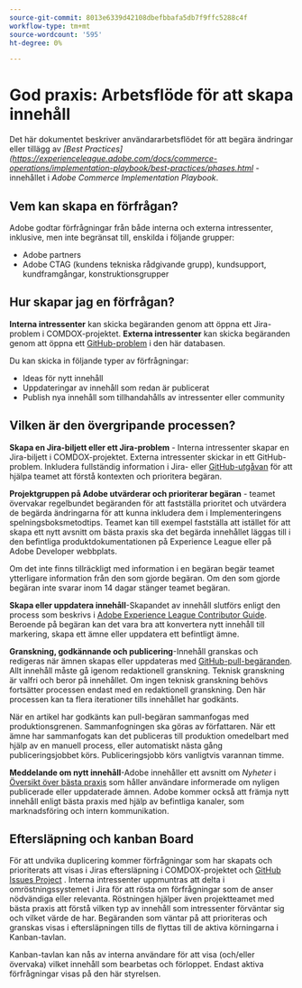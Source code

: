 ```yaml
---
source-git-commit: 8013e6339d42108dbefbbafa5db7f9ffc5288c4f
workflow-type: tm+mt
source-wordcount: '595'
ht-degree: 0%

---
```

# God praxis: Arbetsflöde för att skapa innehåll

Det här dokumentet beskriver användararbetsflödet för att begära ändringar eller tillägg av *[Best Practices](https://experienceleague.adobe.com/docs/commerce-operations/implementation-playbook/best-practices/phases.html* -innehållet i *Adobe Commerce Implementation Playbook*.

## Vem kan skapa en förfrågan?

Adobe godtar förfrågningar från både interna och externa intressenter, inklusive, men inte begränsat till, enskilda i följande grupper:

- Adobe partners
- Adobe CTAG (kundens tekniska rådgivande grupp), kundsupport, kundframgångar, konstruktionsgrupper

## Hur skapar jag en förfrågan?

**Interna intressenter** kan skicka begäranden genom att öppna ett Jira-problem i COMDOX-projektet. **Externa intressenter** kan skicka begäranden genom att öppna ett [GitHub-problem](https://github.com/AdobeDocs/commerce-operations.en/issues/new/choose) i den här databasen.

Du kan skicka in följande typer av förfrågningar:

- Ideas för nytt innehåll
- Uppdateringar av innehåll som redan är publicerat
- Publish nya innehåll som tillhandahålls av intressenter eller community

## Vilken är den övergripande processen?


**Skapa en Jira-biljett eller ett Jira-problem** - Interna intressenter skapar en Jira-biljett i COMDOX-projektet. Externa intressenter skickar in ett GitHub-problem. Inkludera fullständig information i Jira- eller [GitHub-utgåvan](https://github.com/AdobeDocs/commerce-operations.en/issues/new/choose) för att hjälpa teamet att förstå kontexten och prioritera begäran.

**Projektgruppen på Adobe utvärderar och prioriterar begäran** - teamet övervakar regelbundet begäranden för att fastställa prioritet och utvärdera de begärda ändringarna för att kunna inkludera dem i Implementeringens spelningsboksmetodtips. Teamet kan till exempel fastställa att istället för att skapa ett nytt avsnitt om bästa praxis ska det begärda innehållet läggas till i den befintliga produktdokumentationen på Experience League eller på Adobe Developer webbplats.

Om det inte finns tillräckligt med information i en begäran begär teamet ytterligare information från den som gjorde begäran. Om den som gjorde begäran inte svarar inom 14 dagar stänger teamet begäran.

**Skapa eller uppdatera innehåll**-Skapandet av innehåll slutförs enligt den process som beskrivs i [Adobe Experience League Contributor Guide](https://experienceleague.adobe.com/docs/contributor/contributor-guide/introduction.html). Beroende på begäran kan det vara bra att konvertera nytt innehåll till markering, skapa ett ämne eller uppdatera ett befintligt ämne.

**Granskning, godkännande och publicering**-Innehåll granskas och redigeras när ämnen skapas eller uppdateras med [GitHub-pull-begäranden](https://experienceleague.adobe.com/docs/contributor/contributor-guide/setup/git-fundamentals.html?lang=en#pull-requests). Allt innehåll måste gå igenom redaktionell granskning. Teknisk granskning är valfri och beror på innehållet. Om ingen teknisk granskning behövs fortsätter processen endast med en redaktionell granskning. Den här processen kan ta flera iterationer tills innehållet har godkänts.

När en artikel har godkänts kan pull-begäran sammanfogas med produktionsgrenen. Sammanfogningen ska göras av författaren. När ett ämne har sammanfogats kan det publiceras till produktion omedelbart med hjälp av en manuell process, eller automatiskt nästa gång publiceringsjobbet körs. Publiceringsjobb körs vanligtvis varannan timme.

**Meddelande om nytt innehåll**-Adobe innehåller ett avsnitt om *Nyheter* i [Översikt över bästa praxis](https://experienceleague.adobe.com/docs/commerce-operations/implementation-playbook/best-practices/phases.html?lang=en) som håller användare informerade om nyligen publicerade eller uppdaterade ämnen. Adobe kommer också att främja nytt innehåll enligt bästa praxis med hjälp av befintliga kanaler, som marknadsföring och intern kommunikation.

## Eftersläpning och kanban Board

För att undvika duplicering kommer förfrågningar som har skapats och prioriterats att visas i Jiras eftersläpning i COMDOX-projektet och [GitHub Issues Project](https://github.com/orgs/AdobeDocs/projects/6/views/1) . Interna intressenter uppmuntras att delta i omröstningssystemet i Jira för att rösta om förfrågningar som de anser nödvändiga eller relevanta. Röstningen hjälper även projektteamet med bästa praxis att förstå vilken typ av innehåll som intressenter förväntar sig och vilket värde de har. Begäranden som väntar på att prioriteras och granskas visas i eftersläpningen tills de flyttas till de aktiva körningarna i Kanban-tavlan.

Kanban-tavlan kan nås av interna användare för att visa (och/eller övervaka) vilket innehåll som bearbetas och förloppet. Endast aktiva förfrågningar visas på den här styrelsen.
